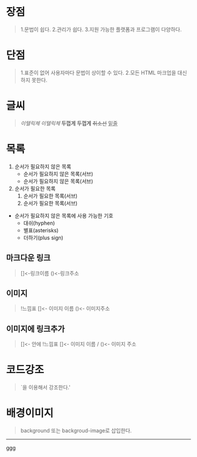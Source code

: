 # 장점
> 1.문법이 쉽다.
> 2.관리가 쉽다.
> 3.지원 가능한 플랫폼과 프로그램이 다양하다.

# 단점
> 1.표준이 없어 사용자마다 문법이 상이할 수 있다.
> 2.모든 HTML 마크업을 대신하지 못한다.

# 글씨
> *이텔릭체* _이텔릭체_
**두껍게** __두껍게__
~~취소선~~
<u>밑줄</u>

# 목록
1. 순서가 필요하지 않은 목록
    - 순서가 필요하지 않은 목록(서브)
    - 순서가 필요하지 않은 목록(서브)
1. 순서가 필요한 목록
    1. 순서가 필요한 목록(서브)
    1. 순서가 필요한 목록(서브)

- 순서가 필요하지 않은 목록에 사용 가능한 기호
    - 대쉬(hyphen)
    * 별표(asterisks)
    + 더하기(plus sign)

## 마크다운 링크
> []<-링크이름 ()<-링크주소
## 이미지
> !느낌표 []<- 이미지 이름 ()<- 이미지주소
## 이미지에 링크추가
> []<- 안에 !느낌표 []<- 이미지 이름 / ()<- 이미지 주소
# 코드강조
> `을 이용해서 강조한다.'

# 배경이미지
> background 또는 backgroud-image로 삽입한다.

---
ggg
